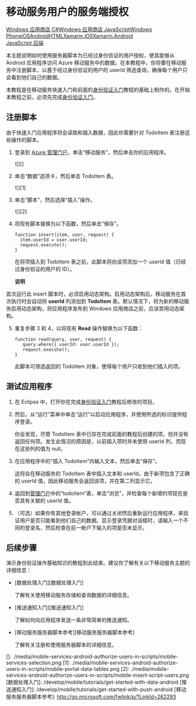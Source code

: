 <properties pageTitle="Service-side authorization (Android) | Mobile Dev Center" metaKeywords="" description="Learn how to authorize users in the JavaScript backend of Azure Mobile Services." metaCanonical="" services="" documentationCenter="Mobile" title="Service-side authorization of Mobile Services users" authors="glenga" solutions="" manager="" editor="" />
<tags ms.service=""
    ms.date=""
    wacn.date=""
    />

# 移动服务用户的服务端授权

<div class="dev-center-tutorial-selector sublanding"><a href="/zh-cn/documentation/articles/mobile-services-windows-store-dotnet-authorize-users-in-scripts" title="Windows 应用商店 C#">Windows 应用商店 C#</a><a href="/zh-cn/documentation/articles/mobile-services-windows-store-javascript-authorize-users-in-scripts" title="Windows 应用商店 JavaScript">Windows 应用商店 JavaScript</a><a href="/zh-cn/documentation/articles/mobile-services-windows-phone-authorize-users-in-scripts" title="Windows Phone">Windows Phone</a><a href="/zh-cn/documentation/articles/mobile-services-ios-authorize-users-in-scripts" title="iOS">iOS</a><a href="/zh-cn/documentation/articles/mobile-services-android-authorize-users-in-scripts" title="Android" class="current">Android</a><a href="/zh-cn/documentation/articles/mobile-services-html-authorize-users-in-scripts" title="HTML" class="current">HTML</a><a href="/zh-cn/documentation/articles/partner-xamarin-mobile-services-ios-authorize-users-in-scripts" title="Xamarin.iOS">Xamarin.iOS</a><a href="/zh-cn/documentation/articles/partner-xamarin-mobile-services-android-authorize-users-in-scripts" title="Xamarin.Android" class="current">Xamarin.Android</a></div>

<div class="dev-center-tutorial-subselector"><a href="/zh-cn/documentation/articles/mobile-services-android-authorize-users-in-scripts/"  title="JavaScript 后端" class="current">JavaScript 后端</a></div>

本主题说明如何使用服务器脚本为已经过身份验证的用户授权，使其能够从 Android 应用程序访问 Azure 移动服务中的数据。在本教程中，你将要在移动服务中注册脚本，以基于经过身份验证的用户的 userId 筛选查询，确保每个用户只会看到他们自己的数据。

本教程是在移动服务快速入门和前面的[身份验证入门][身份验证入门]教程的基础上制作的。在开始本教程之前，必须先完成[身份验证入门][身份验证入门]。

## <a name="register-scripts"></a>注册脚本

由于快速入门应用程序将会读取和插入数据，因此你需要针对 TodoItem 表注册这些操作的脚本。

1.  登录到 [Azure 管理门户][Azure 管理门户]，单击“移动服务”，然后单击你的应用程序。

    ![][]

2.  单击“数据”选项卡，然后单击 TodoItem 表。

    ![][1]

3.  单击“脚本”，然后选择“插入”操作。

    ![][2]

4.  将现有脚本替换为以下函数，然后单击“保存”。

        function insert(item, user, request) {
          item.userId = user.userId;    
          request.execute();
        }

    在将项插入到 TodoItem 表之前，此脚本将向该项添加一个 userId 值（已经过身份验证的用户的 ID）。

    <div class="dev-callout"><b>说明</b>
<p>首次运行此 insert 脚本时，必须启用动态架构。启用动态架构后，移动服务在首次执行时会自动将 <strong>userId</strong> 列添加到 <strong>TodoItem</strong> 表。默认情况下，将为新的移动服务启用动态架构，将应用程序发布到 Windows 应用商店之前，应该禁用动态架构。</p>
</div>

5.  重复步骤 3 和 4，以将现有 **Read** 操作替换为以下函数：

        function read(query, user, request) {
           query.where({ userId: user.userId });    
           request.execute();
        }

    此脚本可筛选返回的 TodoItem 对象，使得每个用户只收到他们插入的项。

## 测试应用程序

1.  在 Eclipse 中，打开你在完成[身份验证入门][身份验证入门]教程后修改的项目。

2.  然后，从“运行”菜单中单击“运行”以启动应用程序，并使用所选的标识提供程序登录。

    你会发现，尽管 TodoItem 表中已存在完成前面的教程后创建的项，但并没有返回任何项。发生此情况的原因是，以前插入项时并未使用 userId 列，而现在这些列的值为 null。

3.  在应用程序中的“插入 TodoItem”内输入文本，然后单击“保存”。

    这将会在移动服务的 TodoItem 表中插入文本和 userId。由于新项包含了正确的 userId 值，因此移动服务会返回该项，并在第二列显示它。

4.  返回到[管理门户][Azure 管理门户]中的“todoitem”表，单击“浏览”，并检查每个新增的项现在是否具有关联的 userId 值。

5.  （可选）如果你有其他登录帐户，可以通过关闭然后重新运行应用程序，来验证用户是否只能看到他们自己的数据。显示登录凭据对话框时，请输入一个不同的登录名，然后检查在前一帐户下输入的项是否未显示。

## 后续步骤

演示身份验证操作基础知识的教程到此结束。建议你了解有关以下移动服务主题的详细信息：

-   [数据处理入门][数据处理入门]

    了解有关使用移动服务存储和查询数据的详细信息。

-   [推送通知入门][推送通知入门]

    了解如何向应用程序发送一条非常简单的推送通知。

-   [移动服务服务器脚本参考][移动服务服务器脚本参考]

    了解有关注册和使用服务器脚本的详细信息。

<!-- Anchors. -->
<!-- Images. --> 
<!-- URLs. -->

  [Windows 应用商店 C\#]: /zh-cn/documentation/articles/mobile-services-windows-store-dotnet-authorize-users-in-scripts "Windows 应用商店 C#"
  [Windows 应用商店 JavaScript]: /zh-cn/documentation/articles/mobile-services-windows-store-javascript-authorize-users-in-scripts "Windows 应用商店 JavaScript"
  [Windows Phone]: /zh-cn/documentation/articles/mobile-services-windows-phone-authorize-users-in-scripts "Windows Phone"
  [iOS]: /zh-cn/documentation/articles/mobile-services-ios-authorize-users-in-scripts "iOS"
  [Android]: /zh-cn/documentation/articles/mobile-services-android-authorize-users-in-scripts "Android"
  [HTML]: /zh-cn/documentation/articles/mobile-services-html-authorize-users-in-scripts "HTML"
  [Xamarin.iOS]: /zh-cn/documentation/articles/partner-xamarin-mobile-services-ios-authorize-users-in-scripts "Xamarin.iOS"
  [Xamarin.Android]: /zh-cn/documentation/articles/partner-xamarin-mobile-services-android-authorize-users-in-scripts "Xamarin.Android"
  [JavaScript 后端]: /zh-cn/documentation/articles/mobile-services-android-authorize-users-in-scripts/ "JavaScript 后端"
  [身份验证入门]: /develop/mobile/tutorials/get-started-with-users-android
  [Azure 管理门户]: https://manage.windowsazure.cn/
  []: ./media/mobile-services-android-authorize-users-in-scripts/mobile-services-selection.png
  [1]: ./media/mobile-services-android-authorize-users-in-scripts/mobile-portal-data-tables.png
  [2]: ./media/mobile-services-android-authorize-users-in-scripts/mobile-insert-script-users.png
  [数据处理入门]: /develop/mobile/tutorials/get-started-with-data-android
  [推送通知入门]: /develop/mobile/tutorials/get-started-with-push-android
  [移动服务服务器脚本参考]: http://go.microsoft.com/fwlink/p/?LinkId=262293
